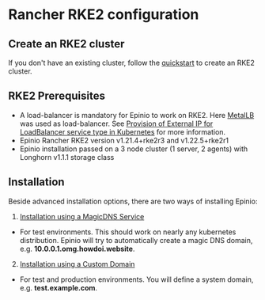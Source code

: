 # Rancher RKE2 configuration

## Create an RKE2 cluster

If you don't have an existing cluster, follow the [quickstart](https://docs.rke2.io/install/quickstart/) to create an RKE2 cluster.

## RKE2 Prerequisites

* A load-balancer is mandatory for Epinio to work on RKE2. Here [MetalLB](https://metallb.universe.tf) was used as load-balancer.
  See [Provision of External IP for LoadBalancer service type in Kubernetes](../howtos/02_provision_external_ip_for_local_kubernetes.md) for more information.
* Epinio Rancher RKE2 version v1.21.4+rke2r3 and v1.22.5+rke2r1
* Epinio installation passed on a 3 node cluster (1 server, 2 agents) with Longhorn v1.1.1 storage class

## Installation

Beside advanced installation options, there are two ways of installing Epinio:

1. [Installation using a MagicDNS Service](./install_epinio_magicDNS.md)

- For test environments. This should work on nearly any kubernetes distribution. Epinio will try to automatically create a magic DNS domain, e.g. **10.0.0.1.omg.howdoi.website**.

2. [Installation using a Custom Domain](./install_epinio_customDNS.md)

- For test and production environments. You will define a system domain, e.g. **test.example.com**.
